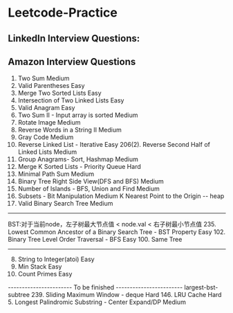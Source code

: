 
# Leetcode-Practice


## LinkedIn Interview Questions:


## Amazon Interview Questions

1. Two Sum               Medium
20. Valid Parentheses                                 Easy
21. Merge Two Sorted Lists                            Easy
160. Intersection of Two Linked Lists                 Easy
242. Valid Anagram                                    Easy
167. Two Sum II - Input array is sorted               Medium
48. Rotate Image                                      Medium
186. Reverse Words in a String II                     Medium
89. Gray Code                                         Medium
206. Reverse Linked List - Iterative                  Easy
206(2). Reverse Second Half of Linked Lists     	  Medium
49. Group Anagrams- Sort, Hashmap                     Medium
23. Merge K Sorted Lists - Priority Queue             Hard
64. Minimal Path Sum 				                  Medium
199. Binary Tree Right Side View(DFS and BFS)         Medium
200. Number of Islands - BFS, Union and Find          Medium
78. Subsets - Bit Manipulation                        Medium
K Nearest Point to the Origin  -- heap
98. Valid Binary Search Tree                          Medium
----


BST:对于当前node，左子树最大节点值 < node.val < 右子树最小节点值 
235. Lowest Common Ancestor of a Binary Search Tree - BST Property        Easy
102. Binary Tree Level Order Traversal - BFS          Easy
100. Same Tree

---
8. String to Integer(atoi)                            Easy
155. Min Stack                                        Easy
204. Count Primes                                     Easy

----------------------- To be finished ------------------------
largest-bst-subtree
239. Sliding Maximum Window - deque                   Hard
146. LRU Cache                                        Hard
5. Longest Palindromic Substring - Center Expand/DP   Medium